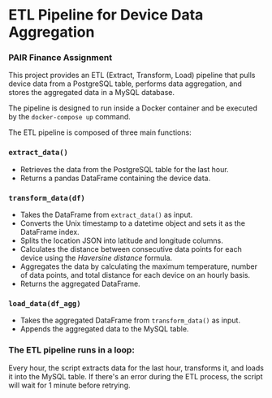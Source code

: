 # ETL Pipeline for Device Data Aggregation
### PAIR Finance Assignment
This project provides an ETL (Extract, Transform, Load) pipeline that pulls device data from a PostgreSQL table, performs data aggregation, and stores the aggregated data in a MySQL database. 

The pipeline is designed to run inside a Docker container and be executed by the `docker-compose up` command.

The ETL pipeline is composed of three main functions:

### `extract_data()`
- Retrieves the data from the PostgreSQL table for the last hour.
- Returns a pandas DataFrame containing the device data.
### `transform_data(df)`
- Takes the DataFrame from `extract_data()` as input.
- Converts the Unix timestamp to a datetime object and sets it as the DataFrame index.
- Splits the location JSON into latitude and longitude columns.
- Calculates the distance between consecutive data points for each device using the *Haversine distance* formula.
- Aggregates the data by calculating the maximum temperature, number of data points, and total distance for each device on an hourly basis.
- Returns the aggregated DataFrame.
### `load_data(df_agg)`
- Takes the aggregated DataFrame from `transform_data()` as input.
- Appends the aggregated data to the MySQL table.

### The ETL pipeline runs in a loop:

Every hour, the script extracts data for the last hour, transforms it, and loads it into the MySQL table.
If there's an error during the ETL process, the script will wait for 1 minute before retrying.





